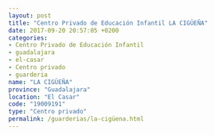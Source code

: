 ```yaml
---
layout: post
title: "Centro Privado de Educación Infantil LA CIGÜEÑA"
date: 2017-09-20 20:57:05 +0200
categories:
- Centro Privado de Educación Infantil
- guadalajara
- el-casar
- Centro privado
- guarderia
name: "LA CIGÜEÑA"
province: "Guadalajara"
location: "El Casar"
code: "19009191"
type: "Centro privado"
permalink: /guarderias/la-cigüena.html
---
```

